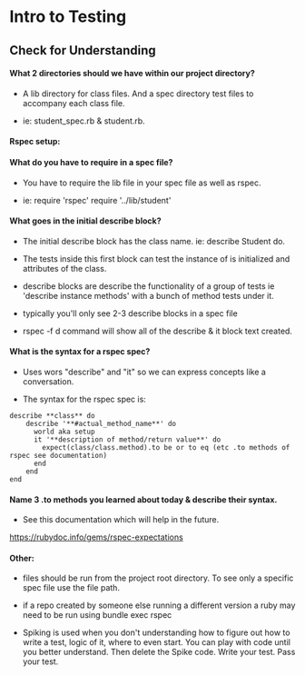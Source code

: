 # Intro to Testing

## Check for Understanding

#### What 2 directories should we have within our project directory?

 * A lib directory for class files. And a spec directory test files to accompany each class file.

 * ie: student_spec.rb & student.rb.

#### Rspec setup:

#### What do you have to require in a spec file?

  * You have to require the lib file in your spec file as well as rspec.

  * ie:
  require 'rspec'
  require '../lib/student'

#### What goes in the initial describe block?

  * The initial describe block has the class name. ie:
  describe Student do.
  
  * The tests inside this first block can test the instance of is initialized and attributes of the class.

  * describe blocks are describe the functionality of a group of tests ie 'describe instance methods' with a bunch of method tests under it.

  * typically you'll only see 2-3 describe blocks in a spec file

  * rspec -f d command will show all of the describe & it block text created.

#### What is the syntax for a rspec spec?

  * Uses wors "describe" and "it" so we can express concepts like a conversation.

  * The syntax for the rspec spec is:

  ```
  describe **class** do
      describe '**#actual_method_name**' do
        world aka setup
        it '**description of method/return value**' do
          expect(class/class.method).to be or to eq (etc .to methods of rspec see documentation)
        end
      end
  end
  ```

#### Name 3 **.to methods** you learned about today & describe their syntax.

 * See this documentation which will help in the future.

 https://rubydoc.info/gems/rspec-expectations

#### Other:

  * files should be run from the project root directory. To see only a specific spec file use the file path.

  * if a repo created by someone else running a different version a ruby may need to be run using bundle exec rspec

  * Spiking is used when you don't understanding how to figure out how to write a test, logic of it, where to even start. You can play with code until you better understand. Then delete the Spike code. Write your test. Pass your test.
